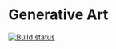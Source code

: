 # Generative Art

[![Build status](https://img.shields.io/travis/christianhg/generative-art.svg?style=flat-square)](https://travis-ci.org/christianhg/generative-art)
